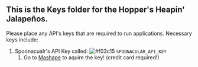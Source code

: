 ## This is the Keys folder for the Hopper's Heapin' Jalapeños.

Please place any API's keys that are required to run applications.  Necessary keys include:
1. Spoonacualr's API Key called: ![#f03c15](https://placehold.it/15/f03c15/000000?text=+) `SPOONACULAR_API_KEY`
    1. Go to [Mashape](https://market.mashape.com/spoonacular/) to aquire the key! (credit card required!)
